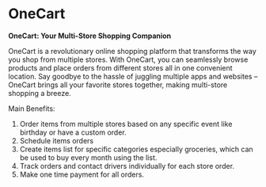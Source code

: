 # OneCart
**OneCart: Your Multi-Store Shopping Companion**

OneCart is a revolutionary online shopping platform that transforms the way you shop from multiple stores. With OneCart, you can seamlessly browse products and place orders from different stores all in one convenient location. Say goodbye to the hassle of juggling multiple apps and websites – OneCart brings all your favorite stores together, making multi-store shopping a breeze.

Main Benefits:
1. Order items from multiple stores based on any specific event like birthday or have a custom order.
2. Schedule items orders
3. Create items list for specific categories especially groceries, which can be used to buy every month using the list.
4. Track orders and contact drivers individually for each store order.
5. Make one time payment for all orders. 
